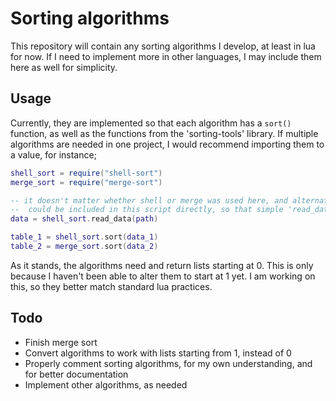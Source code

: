 # Sorting algorithms

This repository will contain any sorting algorithms I develop, at least in lua for now. If I 
need to implement more in other languages, I may include them here as well for simplicity.

## Usage

 Currently, they are implemented so that each algorithm has a `sort()` function, as well as 
 the functions from the 'sorting-tools' library. If multiple algorithms are needed in one
 project, I would recommend importing them to a value, for instance;

```lua
shell_sort = require("shell-sort")
merge_sort = require("merge-sort")

-- it doesn't matter whether shell or merge was used here, and alternatively sorting-tools
--  could be included in this script directly, so that simple 'read_data()' could be used
data = shell_sort.read_data(path)

table_1 = shell_sort.sort(data_1)
table_2 = merge_sort.sort(data_2)
```

 As it stands, the algorithms need and return lists starting at 0. This is only because I
 haven't been able to alter them to start at 1 yet. I am working on this, so they better
 match standard lua practices.

## Todo

 * Finish merge sort
 * Convert algorithms to work with lists starting from 1, instead of 0
 * Properly comment sorting algorithms, for my own understanding, and for better documentation
 * Implement other algorithms, as needed
